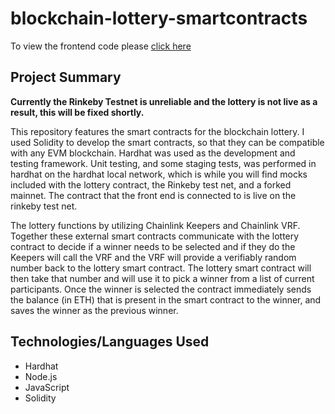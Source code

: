 # blockchain-lottery-smartcontracts

To view the frontend code please [click here](https://github.com/nreh1r/blockchain-lottery)

## Project Summary

**Currently the Rinkeby Testnet is unreliable and the lottery is not live as a result, this will be fixed shortly.**

This repository features the smart contracts for the blockchain lottery. I used Solidity to develop the smart contracts, so that they can be compatible with any EVM blockchain. Hardhat was used as the development and testing framework. Unit testing, and some staging tests, was performed in hardhat on the hardhat local network, which is while you will find mocks included with the lottery contract, the Rinkeby test net, and a forked mainnet. The contract that the front end is connected to is live on the rinkeby test net. 

The lottery functions by utilizing Chainlink Keepers and Chainlink VRF. Together these external smart contracts communicate with the lottery contract to decide if a winner needs to be selected and if they do the Keepers will call the VRF and the VRF will provide a verifiably random number back to the lottery smart contract. The lottery smart contract will then take that number and will use it to pick a winner from a list of current participants. Once the winner is selected the contract immediately sends the balance (in ETH) that is present in the smart contract to the winner, and saves the winner as the previous winner. 

## Technologies/Languages Used
- Hardhat
- Node.js
- JavaScript
- Solidity


